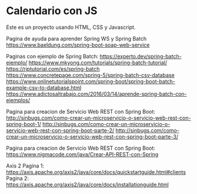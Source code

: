 # Calendario con JS

Este es un proyecto usando HTML, CSS y Javascript.

Pagina de ayuda para aprender Spring WS y Spring Batch https://www.baeldung.com/spring-boot-soap-web-service

Paginas con ejemplo de Spring Batch:
https://experto.dev/spring-batch-ejemplo/
https://www.mkyong.com/tutorials/spring-batch-tutorial/
https://riptutorial.com/es/spring-batch
https://www.concretepage.com/spring-5/spring-batch-csv-database
https://www.onlinetutorialspoint.com/spring-boot/spring-boot-batch-example-csv-to-database.html
https://www.adictosaltrabajo.com/2016/03/14/aprende-spring-batch-con-ejemplos/

Pagina para creacion de Servicio Web REST con Spring Boot:
http://sinbugs.com/como-crear-un-microservicio-o-servicio-web-rest-con-spring-boot-1/
http://sinbugs.com/como-crear-un-microservicio-o-servicio-web-rest-con-spring-boot-parte-2/
http://sinbugs.com/como-crear-un-microservicio-o-servicio-web-rest-con-spring-boot-parte-3/


Pagina para creacion de Servicio Web REST con Spring Boot:
https://www.nigmacode.com/java/Crear-API-REST-con-Spring


Axis 2
Pagina 1: https://axis.apache.org/axis2/java/core/docs/quickstartguide.html#clients
Pagina 2: https://axis.apache.org/axis2/java/core/docs/installationguide.html

